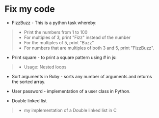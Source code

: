# Fix my code

* FizzBuzz - This is a python task whereby:
> * Print the numbers from 1 to 100
> * For multiples of 3, print "Fizz" instead of the number
> * For the multiples of 5, print "Buzz"
> * For numbers that are multiples of both 3 and 5, print "FizzBuzz".

* Print square - to print a square pattern using # in js:
> * Usage: Nested loops

* Sort arguments in Ruby - sorts any number of arguments and returns the sorted array.


* User password - implementation of a user class in Python.

* Double linked list
> * my implementation of a Double linked list in C
